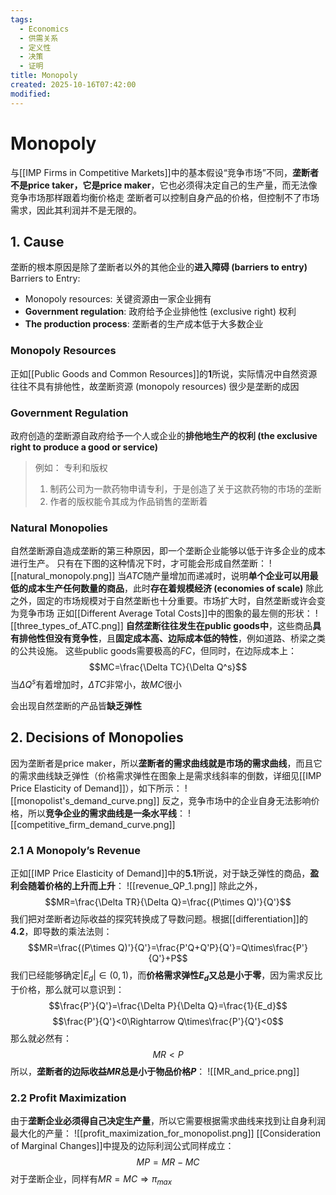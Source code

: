 ```yaml
---
tags:
  - Economics
  - 供需关系
  - 定义性
  - 决策
  - 证明
title: Monopoly
created: 2025-10-16T07:42:00
modified:
---
```

# Monopoly 
与[[IMP Firms in Competitive Markets]]中的基本假设“竞争市场”不同，**垄断者不是price taker，它是price maker**，它也必须得决定自己的生产量，而无法像竞争市场那样跟着均衡价格走
垄断者可以控制自身产品的价格，但控制不了市场需求，因此其利润并不是无限的。

## 1. Cause
垄断的根本原因是除了垄断者以外的其他企业的**进入障碍 (barriers to entry)**
Barriers to Entry:
- Monopoly resources: 关键资源由一家企业拥有
- **Government regulation**: 政府给予企业排他性 (exclusive
right) 权利
- **The production process**: 垄断者的生产成本低于大多数企业

### Monopoly Resources
正如[[Public Goods and Common Resources]]的**1**所说，实际情况中自然资源往往不具有排他性，故垄断资源 (monopoly resources) 很少是垄断的成因

### Government Regulation
政府创造的垄断源自政府给予一个人或企业的**排他地生产的权利 (the exclusive
right to produce a good or service)**
>例如：
>专利和版权
>1. 制药公司为一款药物申请专利，于是创造了关于这款药物的市场的垄断
>2. 作者的版权能令其成为作品销售的垄断着

### Natural Monopolies
自然垄断源自造成垄断的第三种原因，即一个垄断企业能够以低于许多企业的成本进行生产。
只有在下图的这种情况下时，才可能会形成自然垄断：
![[natural_monopoly.png]]
当$ATC$随产量增加而递减时，说明**单个企业可以用最低的成本生产任何数量的商品**，此时**存在着规模经济 (economies of scale)**
除此之外，固定的市场规模对于自然垄断也十分重要。市场扩大时，自然垄断或许会变为竞争市场
正如[[Different Average Total Costs]]中的图象的最左侧的形状：
![[three_types_of_ATC.png]]
**自然垄断往往发生在public goods中**，这些商品**具有排他性但没有竞争性**，且**固定成本高、边际成本低的特性**，例如道路、桥梁之类的公共设施。
这些public goods需要极高的$FC$，但同时，在边际成本上：
$$MC=\frac{\Delta TC}{\Delta Q^s}$$
当$\Delta Q^s$有着增加时，$\Delta TC$非常小，故$MC$很小

会出现自然垄断的产品皆**缺乏弹性**

## 2. Decisions of Monopolies
因为垄断者是price maker，所以**垄断者的需求曲线就是市场的需求曲线**，而且它的需求曲线缺乏弹性（价格需求弹性在图象上是需求线斜率的倒数，详细见[[IMP Price Elasticity of Demand]]），如下所示：
![[monopolist's_demand_curve.png]]
反之，竞争市场中的企业自身无法影响价格，所以**竞争企业的需求曲线是一条水平线**：
![[competitive_firm_demand_curve.png]]
### 2.1 A Monopoly’s Revenue
正如[[IMP Price Elasticity of Demand]]中的**5.1**所说，对于缺乏弹性的商品，**盈利会随着价格的上升而上升**：
![[revenue_QP_1.png]]
除此之外，
$$MR=\frac{\Delta TR}{\Delta Q}=\frac{(P\times Q)'}{Q'}$$
我们把对垄断者边际收益的探究转换成了导数问题。根据[[differentiation]]的**4.2**，即导数的乘法法则：
$$MR=\frac{(P\times Q)'}{Q'}=\frac{P'Q+Q'P}{Q'}=Q\times\frac{P'}{Q'}+P$$
我们已经能够确定$|E_d|\in(0,1)$，而**价格需求弹性$E_d$又总是小于零**，因为需求反比于价格，那么就可以意识到：
$$\frac{P'}{Q'}=\frac{\Delta P}{\Delta Q}=\frac{1}{E_d}$$
$$\frac{P'}{Q'}<0\Rightarrow Q\times\frac{P'}{Q'}<0$$
那么就必然有：
$$MR<P$$
所以，**垄断者的边际收益$MR$总是小于物品价格$P$**：
![[MR_and_price.png]]

### 2.2 Profit Maximization
由于**垄断企业必须得自己决定生产量**，所以它需要根据需求曲线来找到让自身利润最大化的产量：
![[profit_maximization_for_monopolist.png]]
[[Consideration of Marginal Changes]]中提及的边际利润公式同样成立：
$$MP=MR-MC$$
对于垄断企业，同样有$MR=MC\Rightarrow\pi_{max}$
